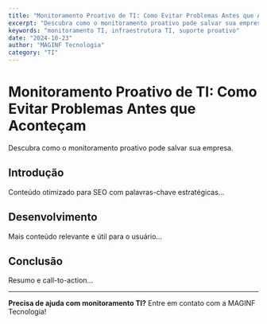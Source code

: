 ```yaml
---
title: "Monitoramento Proativo de TI: Como Evitar Problemas Antes que Aconteçam"
excerpt: "Descubra como o monitoramento proativo pode salvar sua empresa."
keywords: "monitoramento TI, infraestrutura TI, suporte proativo"
date: "2024-10-23"
author: "MAGINF Tecnologia"
category: "TI"
---
```


# Monitoramento Proativo de TI: Como Evitar Problemas Antes que Aconteçam

Descubra como o monitoramento proativo pode salvar sua empresa.

## Introdução

Conteúdo otimizado para SEO com palavras-chave estratégicas...

## Desenvolvimento

Mais conteúdo relevante e útil para o usuário...

## Conclusão

Resumo e call-to-action...

---

**Precisa de ajuda com monitoramento TI?** 
Entre em contato com a MAGINF Tecnologia!
